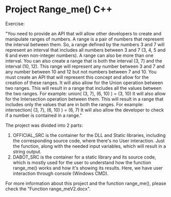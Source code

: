 # Project Range_me() C++

Exercise:

"You need to provide an API that will allow other developers to create and manipulate ranges of
numbers.
A range is a pair of numbers that represent the interval between them. So, a range defined by
the numbers 3 and 7 will represent an interval that includes all numbers between 3 and 7 (3, 4, 5
and 6 and even non-integer numbers).
A range can also be more than one interval. You can also create a range that is both the interval
(3, 7) and the interval (10, 12). This range will represent any number between 3 and 7 and any
number between 10 and 12 but not numbers between 7 and 10.
You must create an API that will represent this concept and allow for the creation of these
ranges.
It will also allow for the Union operation between two ranges. This will result
in a range that includes all the values between the two ranges. For example: union( (3, 7), (6, 10)
) = (3, 10)
It will also allow for the Intersection operation between them. This will result in a range that
includes only the values that are in both the ranges. For example: intersection( (3, 7), (6, 10) ) =
(6, 7)
It will also allow the developer to check if a number is contained in a range."

The project was divided into 2 parts:

1) OFFICIAL_SRC is the container for the DLL and Static libraries, including the corresponding source code, where there's no User interaction. Just the function, along with the needed input variables, which will result in a string output.
2) DABOT_SRC is the container for a static library and its source code, which is mostly used for the user to understand how the function range_me() works and how it's showing its results. Here, we have user interaction through console (Windows CMD).

For more information about this project and the function range_me(), please check the "Function range_meV2.docx".
